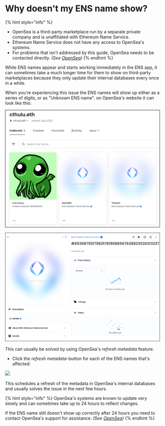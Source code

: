 # Why doesn't my ENS name show?

{% hint style="info" %}
* OpenSea is a third-party marketplace run by a separate private company and is unaffiliated with Ethereum Name Service.
* Ethereum Name Service does not have any access to OpenSea's systems.
* For problems that isn't addressed by this guide, OpenSea needs to be contacted directly. _(See_ [_OpenSea_](./)_)_
{% endhint %}

While ENS names appear and starts working immediately in the ENS app, it can sometimes take a much longer time for them to show on third-party marketplaces because they only update their internal databases every once in a while.

When you're experiencing this issue the ENS names will show up either as a series of digits, or as "Unknown ENS name". on OpenSea's website it can look like this:

![](../../../.gitbook/assets/unknown1.png)

![](../../../.gitbook/assets/unknown2.png)

This can usually be solved by using OpenSea's _refresh metadata_ feature.

* Click the _refresh metadata_-button for each of the ENS names that's affected:

![](../../../.gitbook/assets/refresh\_metadata.png)

This schedules a refresh of the metadata in OpenSea's internal databases and usually solves the issue in the next few hours.

{% hint style="info" %}
OpenSea's systems are known to update very slowly and can sometimes take up to 24 hours to reflect changes.

If the ENS name still doesn't show up correctly after 24 hours you need to contact OpenSea's support for assistance. _(See_ [_OpenSea_](./)_)_
{% endhint %}

